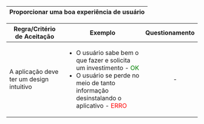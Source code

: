 <table>
    <thead>
        <tr>
            <th colspan="2" rowspan="2"> Proporcionar uma boa experiência de usuário</th>
        </tr>        
    </thead>
</table>

<table>
    <thead>
        <tr>
            <th>Regra/Critério de Aceitação</th>
            <th>Exemplo</th>
            <th>Questionamento</th>
        </tr>        
    </thead>
    <tbody>
        <tr>
            <td>A aplicação deve ter um design intuitivo</td>
            <td>
                <ul>
                    <li>O usuário sabe bem o que fazer e solicita um investimento - <span style="color:green">OK</span></li>
                    <li>O usuário se perde no meio de tanto informação desinstalando o aplicativo - <span style="color:red">ERRO</span></li>
                </ul>
            </td>
            <td>
                <ul>
                    <p align="center">-</p>
                </ul>
            </td>
        </tr>
    </tbody>
</table>
